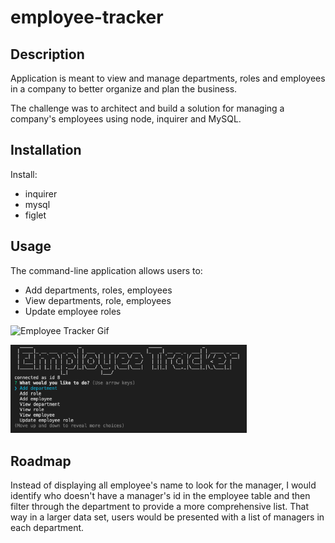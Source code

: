 # employee-tracker

## Description

Application is meant to view and manage departments, roles and employees in a company to better organize and plan the business. 

The challenge was to architect and build a solution for managing a company's employees using node, inquirer and MySQL.

## Installation

Install:

* inquirer
* mysql
* figlet

## Usage
The command-line application allows users to:

* Add departments, roles, employees
* View departments, role, employees
* Update employee roles

![Employee Tracker Gif](public/assets/employee_tracker.gif)

<img src="public/assets/employee-tracker.png" alt="employees" width=75%>



## Roadmap

Instead of displaying all employee's name to look for the manager, I would identify who doesn't have a manager's id in the employee table and then filter through the department to provide a more comprehensive list. That way in a larger data set, users would be presented with a list of managers in each department. 